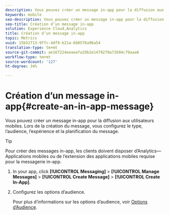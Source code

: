 ```yaml
---
description: Vous pouvez créer un message in-app pour la diffusion aux utilisateurs mobiles. Lors de la création du message, vous configurez le type, l’audience, l’expérience et la planification du message.
keywords: mobile
seo-description: Vous pouvez créer un message in-app pour la diffusion aux utilisateurs mobiles. Lors de la création du message, vous configurez le type, l’audience, l’expérience et la planification du message.
seo-title: Création d’un message in-app
solution: Experience Cloud,Analytics
title: Création d’un message in-app
topic: Metrics
uuid: 15b52713-9ffc-4df9-b21a-6b0576a96a54
translation-type: tm+mt
source-git-commit: ae16f224eeaeefa29b2e1479270a72694c79aaa0
workflow-type: tm+mt
source-wordcount: '127'
ht-degree: 34%

---
```



# Création d’un message in-app{#create-an-in-app-message}

Vous pouvez créer un message in-app pour la diffusion aux utilisateurs mobiles. Lors de la création du message, vous configurez le type, l’audience, l’expérience et la planification du message.

>[!TIP]
>
>Pour créer des messages in-app, les clients doivent disposer d’Analytics—Applications mobiles ou de l’extension des applications mobiles requise pour la messagerie in-app.

1. In your app, click **[!UICONTROL Messaging]** > **[!UICONTROL Manage Messages]** > **[!UICONTROL Create Message]** > **[!UICONTROL Create In-App]**.
1. Configurez les options d’audience.

   Pour plus d’informations sur les options d’audience, voir [Options d’Audience](/help/using/in-app-messaging/t-in-app-message/c-audience-in-app-message.md).
